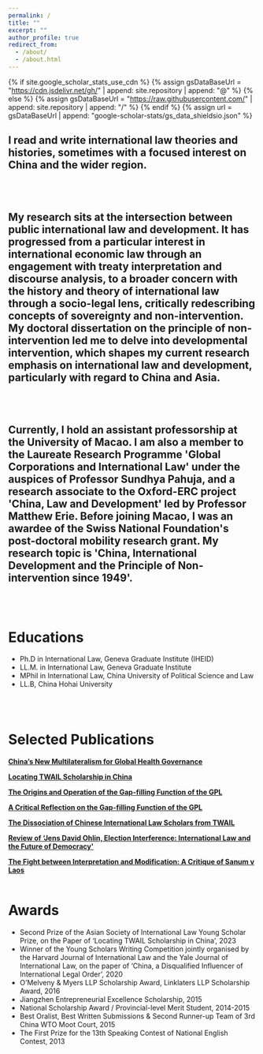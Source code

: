 ```yaml
---
permalink: /
title: ""
excerpt: ""
author_profile: true
redirect_from: 
  - /about/
  - /about.html
---
```


{% if site.google_scholar_stats_use_cdn %}
{% assign gsDataBaseUrl = "https://cdn.jsdelivr.net/gh/" | append: site.repository | append: "@" %}
{% else %}
{% assign gsDataBaseUrl = "https://raw.githubusercontent.com/" | append: site.repository | append: "/" %}
{% endif %}
{% assign url = gsDataBaseUrl | append: "google-scholar-stats/gs_data_shieldsio.json" %}

<span class='anchor' id='about-me'></span>



## I read and write international law theories and histories, sometimes with a focused interest on China and the wider region.

</br>
</br>  

## My research sits at the intersection between public international law and development. It has progressed from a particular interest in international economic law through an engagement with treaty interpretation and discourse analysis, to a broader concern with the history and theory of international law through a socio-legal lens, critically redescribing concepts of sovereignty and non-intervention. My doctoral dissertation on the principle of non-intervention led me to delve into developmental intervention, which shapes my current research emphasis on international law and development, particularly with regard to China and Asia.

</br>
</br>

## Currently, I hold an assistant professorship at the University of Macao. I am also a member to the Laureate Research Programme 'Global Corporations and International Law' under the auspices of Professor Sundhya Pahuja, and a research associate to the Oxford-ERC project 'China, Law and Development' led by Professor Matthew Erie. Before joining Macao, I was an awardee of the Swiss National Foundation's post-doctoral mobility research grant. My research topic is 'China, International Development and the Principle of Non-intervention since 1949'. 

</br>
</br>

# Educations
- Ph.D in International Law, Geneva Graduate Institute (IHEID)
- LL.M. in International Law, Geneva Graduate Institute
- MPhil in International Law, China University of Political Science and Law            
- LL.B, China Hohai University     

</br>
</br>
  
# Selected Publications 

<div class='paper-box-text' markdown="1">

[**China’s New Multilateralism for Global Health Governance**](https://www.cambridge.org/core/journals/asian-journal-of-comparative-law/article/chinas-new-global-health-governance/A6172980DD079BF65017145B96D073E9)

[**Locating TWAIL Scholarship in China**](https://www.cambridge.org/core/journals/asian-journal-of-international-law/article/locating-twail-scholarship-in-china/404669226588E97228C9026414DEDDC4) 

[**The Origins and Operation of the Gap-filling Function of the GPL**](https://academic.oup.com/jids/article/13/4/560/6656548)

[**A Critical Reflection on the Gap-filling Function of the GPL**](https://www.elgaronline.com/view/journals/cilj/11/1/article-p96.xml)

[**The Dissociation of Chinese International Law Scholars from TWAIL**](https://twailr.com/twail-review/issue-03-2022/yilin-wang-the-dissociation-of-chinese-international-law-scholars-from-twail/#:~:text=Despite%20historical%20affinity%20and%20instrumental,Chinese%20approach%20to%20international%20law.)

[**Review of ‘Jens David Ohlin, Election Interference: International Law and the Future of Democracy'**](https://academic.oup.com/chinesejil/article/21/2/401/6566257)

[**The Fight between Interpretation and Modification: A Critique of Sanum v Laos**](https://academic.oup.com/icsidreview/article/35/1-2/236/6032230)
</br>
</br>

# Awards
- Second Prize of the Asian Society of International Law Young Scholar Prize, on the Paper of ‘Locating TWAIL Scholarship in China’, 2023
-	Winner of the Young Scholars Writing Competition jointly organised by the Harvard Journal of International Law and the Yale Journal of International Law, on the paper of ‘China, a Disqualified Influencer of International Legal Order’, 2020
-	O’Melveny & Myers LLP Scholarship Award, Linklaters LLP Scholarship Award, 2016
-	Jiangzhen Entrepreneurial Excellence Scholarship, 2015
-	National Scholarship Award / Provincial-level Merit Student, 2014-2015
-	Best Oralist, Best Written Submissions & Second Runner-up Team of 3rd China WTO Moot Court, 2015
-	The First Prize for the 13th Speaking Contest of National English Contest, 2013

                                                                        




